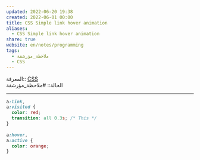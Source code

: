```yaml
---  
updated: 2022-06-20 19:38  
created: 2022-06-01 00:00  
title: CSS Simple link hover animation  
aliases:  
  - CSS Simple link hover animation  
share: true  
website: en/notes/programming  
tags:  
  - ملاحظة_مؤرشفة  
  - CSS  
---  
```

  
  
  
المعرفة:: [CSS](CSS)  
الحالة:: #ملاحظة_مؤرشفة  
  
---  
  
```css  
a:link,  
a:visited {  
  color: red;  
  transition: all 0.3s; /* This */  
}  
  
a:hover,  
a:active {  
  color: orange;  
}  
```  
